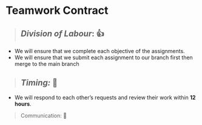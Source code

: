 # Teamwork Contract

> ## *Division of Labour*: :+1:

- We will ensure that we complete each objective of the assignments.
- We will ensure that we submit each assignment to our branch first then merge to the main branch


> ## *Timing:* :rocket:
- We will respond to each other’s requests and review their work within **12 hours**.


> Communication: :tada:
